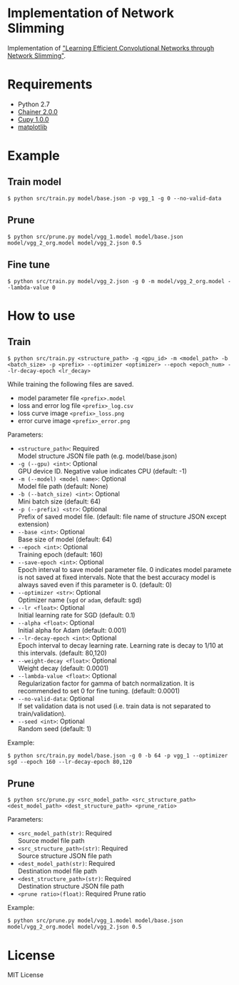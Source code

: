 # Implementation of Network Slimming

Implementation of ["Learning Efficient Convolutional Networks through Network Slimming"](https://arxiv.org/abs/1708.06519).

# Requirements

* Python 2.7
* [Chainer 2.0.0](http://chainer.org/)
* [Cupy 1.0.0](http://docs.cupy.chainer.org/en/stable/)
* [matplotlib](http://matplotlib.org/)

# Example

## Train model

```
$ python src/train.py model/base.json -p vgg_1 -g 0 --no-valid-data
```

## Prune

```
$ python src/prune.py model/vgg_1.model model/base.json model/vgg_2_org.model model/vgg_2.json 0.5
```

## Fine tune

```
$ python src/train.py model/vgg_2.json -g 0 -m model/vgg_2_org.model --lambda-value 0
```

# How to use

## Train

```
$ python src/train.py <structure_path> -g <gpu_id> -m <model_path> -b <batch_size> -p <prefix> --optimizer <optimizer> --epoch <epoch_num> --lr-decay-epoch <lr_decay>
```

While training the following files are saved.
* model parameter file `<prefix>.model`
* loss and error log file `<prefix>_log.csv`
* loss curve image `<prefix>_loss.png`
* error curve image `<prefix>_error.png`

Parameters:

* `<structure_path>`: Required  
Model structure JSON file path (e.g. model/base.json)
* `-g (--gpu) <int>`: Optional  
GPU device ID. Negative value indicates CPU (default: -1)
* `-m (--model) <model name>`: Optional  
Model file path (default: None)
* `-b (--batch_size) <int>`: Optional  
Mini batch size (default: 64)
* `-p (--prefix) <str>`: Optional  
Prefix of saved model file. (default: file name of structure JSON except extension)
* `--base <int>`: Optional  
Base size of model (default: 64)
* `--epoch <int>`: Optional  
Training epoch (default: 160)
* `--save-epoch <int>`: Optional  
Epoch interval to save model parameter file. 0 indicates model paramete is not saved at fixed intervals. Note that the best accuracy model is always saved even if this parameter is 0. (default: 0)
* `--optimizer <str>`: Optional  
Optimizer name (`sgd` or `adam`, default: sgd)
* `--lr <float>`: Optional  
Initial learning rate for SGD (default: 0.1)
* `--alpha <float>`: Optional  
Initial alpha for Adam (default: 0.001)
* `--lr-decay-epoch <int>`: Optional  
Epoch interval to decay learning rate. Learning rate is decay to 1/10 at this intervals. (default: 80,120)
* `--weight-decay <float>`: Optional  
Weight decay (default: 0.0001)
* `--lambda-value <float>`: Optional  
Regularization factor for gamma of batch normalization. It is recommended to set 0 for fine tuning. (default: 0.0001)
* `--no-valid-data`: Optional  
If set validation data is not used (i.e. train data is not separated to train/validation).
* `--seed <int>`: Optional  
Random seed (default: 1)

Example:
```
$ python src/train.py model/base.json -g 0 -b 64 -p vgg_1 --optimizer sgd --epoch 160 --lr-decay-epoch 80,120
```

## Prune

```
$ python src/prune.py <src_model_path> <src_structure_path> <dest_model_path> <dest_structure_path> <prune_ratio>
```

Parameters:

* `<src_model_path(str)`: Required  
Source model file path
* `<src_structure_path>(str)`: Required  
Source structure JSON file path
* `<dest_model_path(str)`: Required  
Destination model file path
* `<dest_structure_path>(str)`: Required  
Destination structure JSON file path
* `<prune ratio>(float)`: Required
Prune ratio

Example:
```
$ python src/prune.py model/vgg_1.model model/base.json model/vgg_2_org.model model/vgg_2.json 0.5
```

# License

MIT License
